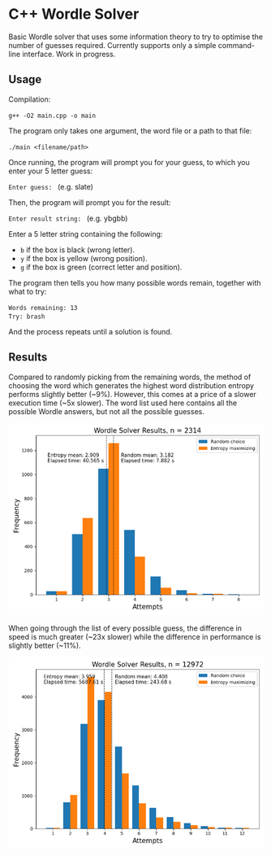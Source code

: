 # C++ Wordle Solver

Basic Wordle solver that uses some information theory to try to optimise the number of guesses required. Currently supports only a simple command-line interface. Work in progress.

## Usage
Compilation:

`g++ -O2 main.cpp -o main`

The program only takes one argument, the word file or a path to that file:

`./main <filename/path>`

Once running, the program will prompt you for your guess, to which you enter your 5 letter guess:

`Enter guess: ` (e.g. slate)

Then, the program will prompt you for the result:

`Enter result string: ` (e.g. ybgbb)

Enter a 5 letter string containing the following:
* `b` if the box is black (wrong letter).
* `y` if the box is yellow (wrong position).
* `g` if the box is green (correct letter and position).

The program then tells you how many possible words remain, together with what to try:

`Words remaining: 13`\
`Try: brash`

And the process repeats until a solution is found.

## Results
Compared to randomly picking from the remaining words, the method of choosing the word which generates the highest word distribution entropy performs slightly better (~9%). However, this comes at a price of a slower execution time (~5x slower). The word list used here contains all the possible Wordle answers, but not all the possible guesses.

![plot](./testing/plot.png)


When going through the list of every possible guess, the difference in speed is much greater (~23x slower) while the difference in performance is slightly better (~11%). 

![full_plot](./testing/full_plot.png)